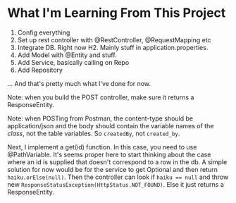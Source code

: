 # What I'm Learning From This Project

1. Config everything
2. Set up rest controller with @RestController, @RequestMapping etc
3. Integrate DB. Right now H2. Mainly stuff in application.properties. 
4. Add Model with @Entity and stuff.
5. Add Service, basically calling on Repo
6. Add Repository

... And that's pretty much what I've done for now. 

Note: when you build the POST controller, make sure it returns a ResponseEntity.

Note: when POSTing from Postman, the content-type should be application/json and the body should contain the 
variable names of the *class*, not the table variables. So `createdBy`, not `created_by`.

Next, I implement a get(id) function. In this case, you need to use @PathVariable.
It's seems proper here to start thinking about the case where an id is supplied that doesn't correspond to a row in the db.
A simple solution for now would be for the service to get Optional<Haiku> and then return `haiku.orElse(null)`. 
Then the controller can look if `haiku == null` and throw new `ResponseStatusException(HttpStatus.NOT_FOUND)`.
Else it just returns a ResponseEntity<Haiku>.

